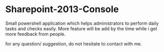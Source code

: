 # Sharepoint-2013-Console
Small powershell application which helps administrators to perform daily tasks and checks easily.
More feature will be add by the time while i get more feedback from people.

for any question/ suggestion, do not hesitate to contact with me.
